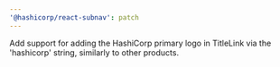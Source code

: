 ```yaml
---
'@hashicorp/react-subnav': patch
---
```


Add support for adding the HashiCorp primary logo in TitleLink via the 'hashicorp' string, similarly to other products.
